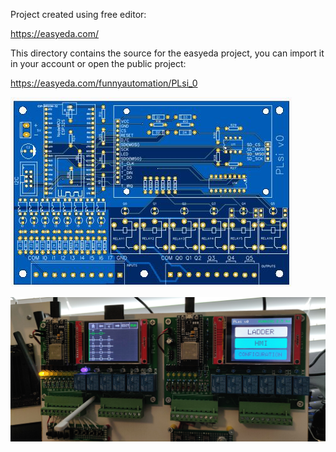 Project created using free editor:

  https://easyeda.com/

This directory contains the source for the easyeda project, you can import it in your account or open the public project: 

  https://easyeda.com/funnyautomation/PLsi_0

![](./pictures/PLsi_board.JPG)

![](./pictures/PLsi_04.jpg)
